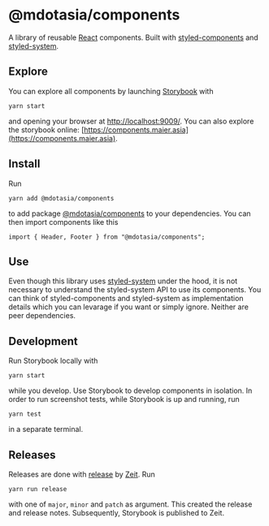 # @mdotasia/components

A library of reusable [React](https://facebook.github.io/react/) components. Built with [styled-components](https://www.styled-components.com/) and [styled-system](http://jxnblk.com/styled-system/).

## Explore

You can explore all components by launching [Storybook](https://storybook.js.org/) with

    yarn start

and opening your browser at [http://localhost:9009/](http://localhost:9009/). You can also explore the storybook online: [https://components.maier.asia](https://components.maier.asia).

## Install

Run

    yarn add @mdotasia/components

to add package [@mdotasia/components](https://github.com/mdotasia/components) to your dependencies. You can then import components like this

    import { Header, Footer } from "@mdotasia/components";

## Use

Even though this library uses [styled-system](http://jxnblk.com/styled-system/) under the hood, it is not necessary to understand the styled-system API to use its components. You can think of styled-components and styled-system as implementation details which you can levarage if you want or simply ignore. Neither are peer dependencies.

## Development

Run Storybook locally with

    yarn start

while you develop. Use Storybook to develop components in isolation. In order to run screenshot tests, while Storybook is up and running, run

    yarn test

in a separate terminal.

## Releases

Releases are done with [release](https://github.com/zeit/release) by [Zeit](https://zeit.co/dashboard). Run

    yarn run release

with one of `major`, `minor` and `patch` as argument. This created the release and release notes. Subsequently, Storybook is published to Zeit.
